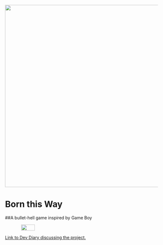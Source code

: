 <p align="center">
  <img width="600px" src="https://darumadevdiaryhome.files.wordpress.com/2021/06/sketch1622978790285.png">
</p>

# Born this Way
##A bullet-hell game inspired by Game Boy 

<div align="center" style="display:flex">
  <img width=30% src="https://darumadevdiaryhome.files.wordpress.com/2021/06/combos.gif?w=896">
</div>

<a href="https://darumadevdiary.home.blog/2021/06/06/born-this-way/">Link to Dev Diary discussing the project.</a>
